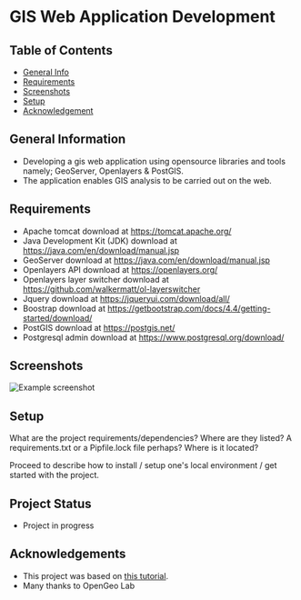 # GIS Web Application Development

## Table of Contents
* [General Info](#general-information)
* [Requirements](#requirements)
* [Screenshots](#screenshots)
* [Setup](#setup)
* [Acknowledgement](#Acknowledgement)
<!-- * [License](#license) -->


## General Information
- Developing a gis web application using opensource libraries and tools namely; GeoServer, Openlayers & PostGIS.
- The application enables GIS analysis to be carried out on the web.
<!-- You don't have to answer all the questions - just the ones relevant to your project. -->


## Requirements
- Apache tomcat download at https://tomcat.apache.org/ 
- Java Development Kit (JDK) download at https://java.com/en/download/manual.jsp 
- GeoServer download at https://java.com/en/download/manual.jsp 
- Openlayers API download at https://openlayers.org/ 
- Openlayers layer switcher download at https://github.com/walkermatt/ol-layerswitcher 
- Jquery download at https://jqueryui.com/download/all/ 
- Boostrap download at https://getbootstrap.com/docs/4.4/getting-started/download/
- PostGIS download at https://postgis.net/ 
- Postgresql admin download at https://www.postgresql.org/download/ 


## Screenshots
![Example screenshot](C:\Users\kimeu\OneDrive\Desktop\web_Dev\screenshot_1.jpg)
<!-- If you have screenshots you'd like to share, include them here. -->


## Setup
What are the project requirements/dependencies? Where are they listed? A requirements.txt or a Pipfile.lock file perhaps? Where is it located?

Proceed to describe how to install / setup one's local environment / get started with the project.


## Project Status
- Project in progress


## Acknowledgements
- This project was based on [this tutorial](https://www.youtube.com/watch?v=eAQcBGMPQTk&t=2470s).
- Many thanks to OpenGeo Lab



<!-- Optional -->
<!-- ## License -->
<!-- This project is open source and available under the [... License](). -->

<!-- You don't have to include all sections - just the one's relevant to your project -->
